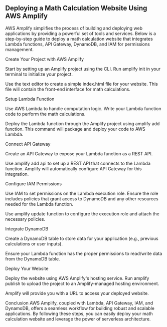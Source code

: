 ## Deploying a Math Calculation Website Using AWS Amplify

AWS Amplify simplifies the process of building and deploying web applications by providing a powerful set of tools and services. Below is a step-by-step guide to deploy a math calculation website that integrates Lambda functions, API Gateway, DynamoDB, and IAM for permissions management.

Create Your Project with AWS Amplify

Start by setting up an Amplify project using the CLI. Run amplify init in your terminal to initialize your project.

Use the text editor to create a simple index.html file for your website. This file will contain the front-end interface for math calculations.

Setup Lambda Function

Use AWS Lambda to handle computation logic. Write your Lambda function code to perform the math calculations.

Deploy the Lambda function through the Amplify project using amplify add function. This command will package and deploy your code to AWS Lambda.

Connect API Gateway

Create an API Gateway to expose your Lambda function as a REST API.

Use amplify add api to set up a REST API that connects to the Lambda function. Amplify will automatically configure API Gateway for this integration.

Configure IAM Permissions

Use IAM to set permissions on the Lambda execution role. Ensure the role includes policies that grant access to DynamoDB and any other resources needed for the Lambda function.

Use amplify update function to configure the execution role and attach the necessary policies.

Integrate DynamoDB

Create a DynamoDB table to store data for your application (e.g., previous calculations or user inputs).

Ensure your Lambda function has the proper permissions to read/write data from the DynamoDB table.

Deploy Your Website

Deploy the website using AWS Amplify's hosting service. Run amplify publish to upload the project to an Amplify-managed hosting environment.

Amplify will provide you with a URL to access your deployed website.

Conclusion AWS Amplify, coupled with Lambda, API Gateway, IAM, and DynamoDB, offers a seamless workflow for building robust and scalable applications. By following these steps, you can easily deploy your math calculation website and leverage the power of serverless architecture.
